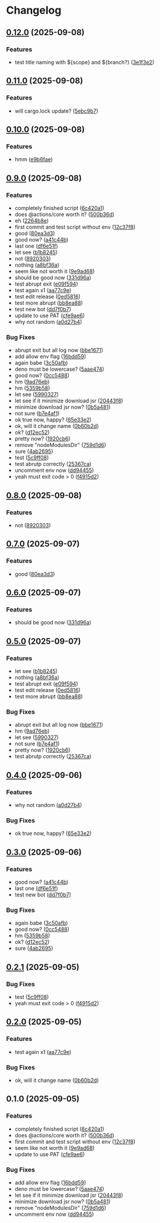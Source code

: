 # Changelog

## [0.12.0](https://github.com/PTPhongKMF/test-tauri-with-release-please/compare/v0.11.0...v0.12.0) (2025-09-08)


### Features

* test title naming with ${scope} and ${branch?} ([3e1f3e2](https://github.com/PTPhongKMF/test-tauri-with-release-please/commit/3e1f3e2d6d0b46816f5deadf4bbb8c7c0c35cd3c))

## [0.11.0](https://github.com/PTPhongKMF/test-tauri-with-release-please/compare/v0.10.0...v0.11.0) (2025-09-08)


### Features

* will cargo.lock update? ([5ebc9b7](https://github.com/PTPhongKMF/test-tauri-with-release-please/commit/5ebc9b736103cfc98c08198d57b7e3910db0bbec))

## [0.10.0](https://github.com/PTPhongKMF/test-tauri-with-release-please/compare/v0.9.0...v0.10.0) (2025-09-08)


### Features

* hmm ([e9b6fae](https://github.com/PTPhongKMF/test-tauri-with-release-please/commit/e9b6fae4a5a3f2492d223472922072e34cfc2f98))

## [0.9.0](https://github.com/PTPhongKMF/test-tauri-with-release-please/compare/v0.8.0...v0.9.0) (2025-09-08)


### Features

* completely finished script ([6c420a1](https://github.com/PTPhongKMF/test-tauri-with-release-please/commit/6c420a101ed677c0195b53bc4cad76d233fddaa2))
* does @actions/core worth it? ([500b36d](https://github.com/PTPhongKMF/test-tauri-with-release-please/commit/500b36dffa62f05a7a48e82425625b9ece01768a))
* eh ([2264b8e](https://github.com/PTPhongKMF/test-tauri-with-release-please/commit/2264b8efb1895dc8be1d3aee0d4394c2afc90a9a))
* first commit and test script without env ([12c37f8](https://github.com/PTPhongKMF/test-tauri-with-release-please/commit/12c37f81cc9183a7c111eee82396d5dc9dd70ee8))
* good ([80ea3d3](https://github.com/PTPhongKMF/test-tauri-with-release-please/commit/80ea3d393c9aa8be0376b74c2d024e626cbb1006))
* good now? ([a41c44b](https://github.com/PTPhongKMF/test-tauri-with-release-please/commit/a41c44b7cd91c886e5df71fcc24c20f6366ebdec))
* last one ([df6e51f](https://github.com/PTPhongKMF/test-tauri-with-release-please/commit/df6e51ff1f165fdc9c579869eae2a3988f2e1852))
* let see ([b1b8245](https://github.com/PTPhongKMF/test-tauri-with-release-please/commit/b1b8245b618d8014159082fa8ddf18780e02b9a5))
* not ([8920303](https://github.com/PTPhongKMF/test-tauri-with-release-please/commit/89203030c913b45471b7ed35ebe76e0f833c7a96))
* nothing ([a8bf36a](https://github.com/PTPhongKMF/test-tauri-with-release-please/commit/a8bf36abd3da23d726202c12ff15c226b478c141))
* seem like not worth it ([9e9ad68](https://github.com/PTPhongKMF/test-tauri-with-release-please/commit/9e9ad680a4a342c7734d59c5d4c7ce0605709764))
* should be good now ([331d96a](https://github.com/PTPhongKMF/test-tauri-with-release-please/commit/331d96aa0e40a1b09814f676c42261bc9405b98c))
* test abrupt exit ([e09f594](https://github.com/PTPhongKMF/test-tauri-with-release-please/commit/e09f594f3f76fa8205f4fc38a55a6d1aa681a975))
* test again x1 ([aa77c9e](https://github.com/PTPhongKMF/test-tauri-with-release-please/commit/aa77c9e09e02391fc95f66c0980cfbcde8ee19ea))
* test edit release ([0ed5816](https://github.com/PTPhongKMF/test-tauri-with-release-please/commit/0ed5816c50b3dd29193d58d0544c0cdcb3feb791))
* test more abrupt ([bb8ea88](https://github.com/PTPhongKMF/test-tauri-with-release-please/commit/bb8ea88544d47a4baf928e775632f3718c03555b))
* test new bot ([dd7f0b7](https://github.com/PTPhongKMF/test-tauri-with-release-please/commit/dd7f0b75cb9c1c1b6690a97c7e42c41a78e816b8))
* update to use PAT ([cfe9ae6](https://github.com/PTPhongKMF/test-tauri-with-release-please/commit/cfe9ae64dc889500a7c2a02fe0c590d343119097))
* why not random ([a0d27b4](https://github.com/PTPhongKMF/test-tauri-with-release-please/commit/a0d27b48b3e9e6b53c746f170b97f1bd3da27c09))


### Bug Fixes

* abrupt exit but all log now ([bbe1671](https://github.com/PTPhongKMF/test-tauri-with-release-please/commit/bbe1671262ab3b58faa292fdfbefb91c11811904))
* add allow env flag ([16bdd59](https://github.com/PTPhongKMF/test-tauri-with-release-please/commit/16bdd59caaa45ede3734e91d255fbfe0a6662ac4))
* again babe ([3c50afb](https://github.com/PTPhongKMF/test-tauri-with-release-please/commit/3c50afb55a7108962e9550d50af2f80e4cc3fa0f))
* deno must be lowercase? ([5aae474](https://github.com/PTPhongKMF/test-tauri-with-release-please/commit/5aae4745c36eb062684d36ce5e2df9f212182adc))
* good now? ([0cc5488](https://github.com/PTPhongKMF/test-tauri-with-release-please/commit/0cc5488acba7588bf1097a14edb63eedb9c56c6c))
* hm ([9ad76eb](https://github.com/PTPhongKMF/test-tauri-with-release-please/commit/9ad76eb4963c3d9c90e7aaf1a43299736b2a77f0))
* hm ([5359b58](https://github.com/PTPhongKMF/test-tauri-with-release-please/commit/5359b58134419e3524609b41be8ae9ae4c5d5ca4))
* let see ([5990327](https://github.com/PTPhongKMF/test-tauri-with-release-please/commit/59903276e8856ae62674c43980a2c212663ed1bb))
* let see if it minimize download jsr ([20443f8](https://github.com/PTPhongKMF/test-tauri-with-release-please/commit/20443f8d8112ea5ae6a00e8c83740a94933031e8))
* minimize download jsr now? ([0b5a481](https://github.com/PTPhongKMF/test-tauri-with-release-please/commit/0b5a481171cc5850786869d9b4b315aa2fb0ec7f))
* not sure ([b7e4af1](https://github.com/PTPhongKMF/test-tauri-with-release-please/commit/b7e4af1c6c4f85a2ec399d10a31f4ed6851f6504))
* ok true now, happy? ([65e33e2](https://github.com/PTPhongKMF/test-tauri-with-release-please/commit/65e33e217da670434aa707966ef7bf8fe3e571e9))
* ok, will it change name ([0b60b2d](https://github.com/PTPhongKMF/test-tauri-with-release-please/commit/0b60b2d23a8891de6da6219ac9632641a29dae49))
* ok? ([d12ec52](https://github.com/PTPhongKMF/test-tauri-with-release-please/commit/d12ec5238769fd8217eaf0b93aac8701a905cb42))
* pretty now? ([1920cb6](https://github.com/PTPhongKMF/test-tauri-with-release-please/commit/1920cb603fb1c4fdcbb93586362a1722a3ba3eef))
* remove "nodeModulesDir" ([759d1d6](https://github.com/PTPhongKMF/test-tauri-with-release-please/commit/759d1d65e03f39a6c11156eb12353e4d01df398b))
* sure ([4ab2695](https://github.com/PTPhongKMF/test-tauri-with-release-please/commit/4ab2695a947d14256205b36ec15aa1611659030d))
* test ([5c9ff08](https://github.com/PTPhongKMF/test-tauri-with-release-please/commit/5c9ff08d7d5cbf3353796113b745e292d3c400ac))
* test abrutp correctly ([25367ca](https://github.com/PTPhongKMF/test-tauri-with-release-please/commit/25367cac73135397bdd116063a2a7bc63db1016c))
* uncomment env now ([dd94455](https://github.com/PTPhongKMF/test-tauri-with-release-please/commit/dd94455d5814ef3a03877f23b9b86d14d24d7bfa))
* yeah must exit code &gt; 0 ([f4915d2](https://github.com/PTPhongKMF/test-tauri-with-release-please/commit/f4915d21d2a3060d85f4c6c2e34d714ee2a93a20))

## [0.8.0](https://github.com/PTPhongKMF/test-tauri-with-release-please/compare/v0.7.0...v0.8.0) (2025-09-08)


### Features

* not ([8920303](https://github.com/PTPhongKMF/test-tauri-with-release-please/commit/89203030c913b45471b7ed35ebe76e0f833c7a96))

## [0.7.0](https://github.com/PTPhongKMF/test-tauri-with-release-please/compare/v0.6.0...v0.7.0) (2025-09-07)


### Features

* good ([80ea3d3](https://github.com/PTPhongKMF/test-tauri-with-release-please/commit/80ea3d393c9aa8be0376b74c2d024e626cbb1006))

## [0.6.0](https://github.com/PTPhongKMF/test-tauri-with-release-please/compare/v0.5.0...v0.6.0) (2025-09-07)


### Features

* should be good now ([331d96a](https://github.com/PTPhongKMF/test-tauri-with-release-please/commit/331d96aa0e40a1b09814f676c42261bc9405b98c))

## [0.5.0](https://github.com/PTPhongKMF/test-tauri-with-release-please/compare/v0.4.0...v0.5.0) (2025-09-07)


### Features

* let see ([b1b8245](https://github.com/PTPhongKMF/test-tauri-with-release-please/commit/b1b8245b618d8014159082fa8ddf18780e02b9a5))
* nothing ([a8bf36a](https://github.com/PTPhongKMF/test-tauri-with-release-please/commit/a8bf36abd3da23d726202c12ff15c226b478c141))
* test abrupt exit ([e09f594](https://github.com/PTPhongKMF/test-tauri-with-release-please/commit/e09f594f3f76fa8205f4fc38a55a6d1aa681a975))
* test edit release ([0ed5816](https://github.com/PTPhongKMF/test-tauri-with-release-please/commit/0ed5816c50b3dd29193d58d0544c0cdcb3feb791))
* test more abrupt ([bb8ea88](https://github.com/PTPhongKMF/test-tauri-with-release-please/commit/bb8ea88544d47a4baf928e775632f3718c03555b))


### Bug Fixes

* abrupt exit but all log now ([bbe1671](https://github.com/PTPhongKMF/test-tauri-with-release-please/commit/bbe1671262ab3b58faa292fdfbefb91c11811904))
* hm ([9ad76eb](https://github.com/PTPhongKMF/test-tauri-with-release-please/commit/9ad76eb4963c3d9c90e7aaf1a43299736b2a77f0))
* let see ([5990327](https://github.com/PTPhongKMF/test-tauri-with-release-please/commit/59903276e8856ae62674c43980a2c212663ed1bb))
* not sure ([b7e4af1](https://github.com/PTPhongKMF/test-tauri-with-release-please/commit/b7e4af1c6c4f85a2ec399d10a31f4ed6851f6504))
* pretty now? ([1920cb6](https://github.com/PTPhongKMF/test-tauri-with-release-please/commit/1920cb603fb1c4fdcbb93586362a1722a3ba3eef))
* test abrutp correctly ([25367ca](https://github.com/PTPhongKMF/test-tauri-with-release-please/commit/25367cac73135397bdd116063a2a7bc63db1016c))

## [0.4.0](https://github.com/PTPhongKMF/test-tauri-with-release-please/compare/v0.3.0...v0.4.0) (2025-09-06)


### Features

* why not random ([a0d27b4](https://github.com/PTPhongKMF/test-tauri-with-release-please/commit/a0d27b48b3e9e6b53c746f170b97f1bd3da27c09))


### Bug Fixes

* ok true now, happy? ([65e33e2](https://github.com/PTPhongKMF/test-tauri-with-release-please/commit/65e33e217da670434aa707966ef7bf8fe3e571e9))

## [0.3.0](https://github.com/PTPhongKMF/test-tauri-with-release-please/compare/v0.2.1...v0.3.0) (2025-09-06)


### Features

* good now? ([a41c44b](https://github.com/PTPhongKMF/test-tauri-with-release-please/commit/a41c44b7cd91c886e5df71fcc24c20f6366ebdec))
* last one ([df6e51f](https://github.com/PTPhongKMF/test-tauri-with-release-please/commit/df6e51ff1f165fdc9c579869eae2a3988f2e1852))
* test new bot ([dd7f0b7](https://github.com/PTPhongKMF/test-tauri-with-release-please/commit/dd7f0b75cb9c1c1b6690a97c7e42c41a78e816b8))


### Bug Fixes

* again babe ([3c50afb](https://github.com/PTPhongKMF/test-tauri-with-release-please/commit/3c50afb55a7108962e9550d50af2f80e4cc3fa0f))
* good now? ([0cc5488](https://github.com/PTPhongKMF/test-tauri-with-release-please/commit/0cc5488acba7588bf1097a14edb63eedb9c56c6c))
* hm ([5359b58](https://github.com/PTPhongKMF/test-tauri-with-release-please/commit/5359b58134419e3524609b41be8ae9ae4c5d5ca4))
* ok? ([d12ec52](https://github.com/PTPhongKMF/test-tauri-with-release-please/commit/d12ec5238769fd8217eaf0b93aac8701a905cb42))
* sure ([4ab2695](https://github.com/PTPhongKMF/test-tauri-with-release-please/commit/4ab2695a947d14256205b36ec15aa1611659030d))

## [0.2.1](https://github.com/PTPhongKMF/test-tauri-with-release-please/compare/v0.2.0...v0.2.1) (2025-09-05)


### Bug Fixes

* test ([5c9ff08](https://github.com/PTPhongKMF/test-tauri-with-release-please/commit/5c9ff08d7d5cbf3353796113b745e292d3c400ac))
* yeah must exit code &gt; 0 ([f4915d2](https://github.com/PTPhongKMF/test-tauri-with-release-please/commit/f4915d21d2a3060d85f4c6c2e34d714ee2a93a20))

## [0.2.0](https://github.com/PTPhongKMF/test-tauri-with-release-please/compare/v0.1.0...v0.2.0) (2025-09-05)


### Features

* test again x1 ([aa77c9e](https://github.com/PTPhongKMF/test-tauri-with-release-please/commit/aa77c9e09e02391fc95f66c0980cfbcde8ee19ea))


### Bug Fixes

* ok, will it change name ([0b60b2d](https://github.com/PTPhongKMF/test-tauri-with-release-please/commit/0b60b2d23a8891de6da6219ac9632641a29dae49))

## 0.1.0 (2025-09-05)


### Features

* completely finished script ([6c420a1](https://github.com/PTPhongKMF/test-tauri-with-release-please/commit/6c420a101ed677c0195b53bc4cad76d233fddaa2))
* does @actions/core worth it? ([500b36d](https://github.com/PTPhongKMF/test-tauri-with-release-please/commit/500b36dffa62f05a7a48e82425625b9ece01768a))
* first commit and test script without env ([12c37f8](https://github.com/PTPhongKMF/test-tauri-with-release-please/commit/12c37f81cc9183a7c111eee82396d5dc9dd70ee8))
* seem like not worth it ([9e9ad68](https://github.com/PTPhongKMF/test-tauri-with-release-please/commit/9e9ad680a4a342c7734d59c5d4c7ce0605709764))
* update to use PAT ([cfe9ae6](https://github.com/PTPhongKMF/test-tauri-with-release-please/commit/cfe9ae64dc889500a7c2a02fe0c590d343119097))


### Bug Fixes

* add allow env flag ([16bdd59](https://github.com/PTPhongKMF/test-tauri-with-release-please/commit/16bdd59caaa45ede3734e91d255fbfe0a6662ac4))
* deno must be lowercase? ([5aae474](https://github.com/PTPhongKMF/test-tauri-with-release-please/commit/5aae4745c36eb062684d36ce5e2df9f212182adc))
* let see if it minimize download jsr ([20443f8](https://github.com/PTPhongKMF/test-tauri-with-release-please/commit/20443f8d8112ea5ae6a00e8c83740a94933031e8))
* minimize download jsr now? ([0b5a481](https://github.com/PTPhongKMF/test-tauri-with-release-please/commit/0b5a481171cc5850786869d9b4b315aa2fb0ec7f))
* remove "nodeModulesDir" ([759d1d6](https://github.com/PTPhongKMF/test-tauri-with-release-please/commit/759d1d65e03f39a6c11156eb12353e4d01df398b))
* uncomment env now ([dd94455](https://github.com/PTPhongKMF/test-tauri-with-release-please/commit/dd94455d5814ef3a03877f23b9b86d14d24d7bfa))
